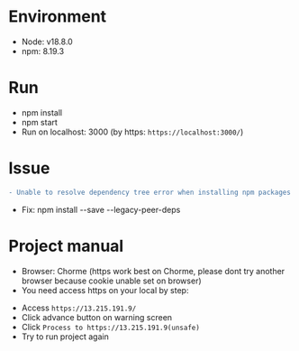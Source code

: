 # Environment
 - Node: v18.8.0
 - npm: 8.19.3
 
# Run
 - npm install
 - npm start
 - Run on localhost: 3000 (by https: `https://localhost:3000/`)

# Issue
 ```diff
- Unable to resolve dependency tree error when installing npm packages
```
 - Fix: npm install --save --legacy-peer-deps 
 
# Project manual
 - Browser: Chorme (https work best on Chorme, please dont try another browser because cookie unable set on browser)
 - You need access https on your local by step:
  + Access `https://13.215.191.9/`
  + Click advance button on warning screen
  + Click `Process to https://13.215.191.9(unsafe)`
  + Try to run project again
